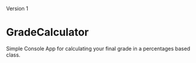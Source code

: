 Version 1


GradeCalculator
===============

Simple Console App for calculating your final grade in a percentages based class.

